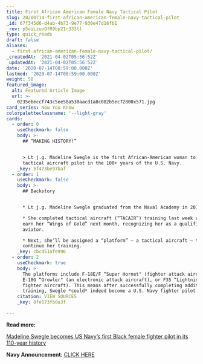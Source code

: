 ```yaml
---
title: First African American Female Navy Tactical Pilot
slug: 20200714-first-african-american-female-navy-tactical-pilot
_id: 67f345d6-d4ab-4b73-9e77-930e47d16fb1
_rev: p5oiLzuoOfR9bp21r333ll
type: quick_reads
draft: false
aliases:
  - first-african-american-female-navy-tactical-pilot/
_createdAt: '2021-04-02T05:56:52Z'
_updatedAt: '2021-04-02T05:56:52Z'
date: '2020-07-14T08:59:00.000Z'
lastmod: '2020-07-14T08:59:00.000Z'
weight: 50
featured_image:
  alt: Featured Article Image
  url: >-
    0235ebeccf743c5ee58a530aacd1a8c082b5ec72800x571.jpg
card_series: Now You Know
colorpaletteclassname: '--light-gray'
cards:
  - order: 0
    useCheckmark: false
    body: >-
      ## “MAKING HISTORY!”


      > Lt j.g. Madeline Swegle is the first African-American woman to become a
      tactical aircraft pilot in the 100+ years of the U.S. Navy.
    _key: 5f473be97baf
  - order: 1
    useCheckmark: false
    body: >-
      ## Backstory


      * Lt j.g. Madeline Swegle graduated from the Naval Academy in 2017.

      * She completed tactical aircraft (“TACAIR”) training last week and will
      earn her “Wings of Gold” next month, recognizing her as a qualified Naval
      aviator.

      * Next, she’ll be assigned a “platform” – a tactical aircraft – to
      continue her training.
    _key: cbc451afe996
  - order: 2
    useCheckmark: true
    body: >-
      The platforms include F-18E/F “Super Hornet" (fighter attack aircraft),
      E-18G “Growler" (an electronic attack aircraft), or F35 “Lightning” (a
      fighter aircraft). This means after successfully completing additional
      training, Swegle *could* indeed become a U.S. Navy fighter pilot.
    citation: VIEW SOURCES
    _key: 8fe173fb8a3f

---
```

**Read more:**

[Madeline Swegle becomes US Navy’s first Black female fighter pilot in its 110-year history](https://www.usatoday.com/story/news/nation/2020/07/13/madeline-swegle-becomes-navys-first-black-female-fighter-pilot/5426566002/)

**Navy Announcement**: [CLICK HERE](https://twitter.com/USNavy/status/1281362500978716673?s=20)